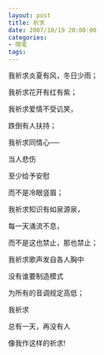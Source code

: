 ```yaml
---
layout: post
title: 祈求
date: 2007/10/19 20:00:00
categories: 
- 随笔
tags: 
---
```


我祈求炎夏有风，冬日少雨；

我祈求花开有红有紫；

我祈求爱情不受讥笑，

跌倒有人扶持；

我祈求同情心──

当人悲伤

至少给予安慰

而不是冷眼竖眉；

我祈求知识有如泉源泉，

每一天涌流不息，

而不是这也禁止，那也禁止；

我祈求歌声发自各人胸中

没有谁要制造模式

为所有的音调规定高低；

我祈求

总有一天，再没有人

像我作这样的祈求!
